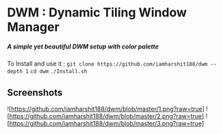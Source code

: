 # DWM : Dynamic Tiling Window Manager
##### A simple yet beautiful DWM setup with color palette 

To Install and use it : 
`git clone https://github.com/iamharshit188/dwm --depth 1`
`cd dwm`
`./Install.sh`

## Screenshots
![https://github.com/iamharshit188/dwm/blob/master/1.png?raw=true]
![https://github.com/iamharshit188/dwm/blob/master/2.png?raw=true]
![https://github.com/iamharshit188/dwm/blob/master/3.png?raw=true]

